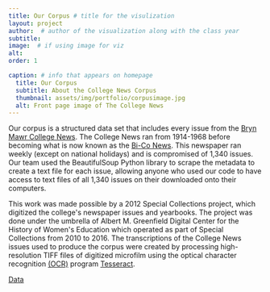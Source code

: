```yaml
---
title: Our Corpus # title for the visulization
layout: project
author:  # author of the visualization along with the class year 
subtitle:
image:  # if using image for viz
alt:
order: 1 

caption: # info that appears on homepage
  title: Our Corpus
  subtitle: About the College News Corpus
  thumbnail: assets/img/portfolio/corpusimage.jpg
  alt: Front page image of The College News
---
```

<!--  
insert visualization code or embedding here
If using an image file for viz, use image variable in header
--> 


Our corpus is a structured data set that includes every issue from the [Bryn Mawr College News](https://digitalcollections.tricolib.brynmawr.edu/collections/bryn-mawr-college-news). The College News ran from 1914-1968 before becoming what is now known as the [Bi-Co News](https://bicollegenews.com). This newspaper ran weekly (except on national holidays) and is compromised of 1,340 issues. Our team used the BeautifulSoup Python library to scrape the metadata to create a text file for each issue, allowing anyone who used our code to have access to text files of all 1,340 issues on their downloaded onto their computers. 

This work was made possible by a 2012 Special Collections project, which digitized the college's newspaper issues and yearbooks. The project was done under the umbrella of Albert M. Greenfield Digital Center for the History of Women's Education which operated as part of Special Collections from 2010 to 2016. The transcriptions of the College News issues used to produce the corpus were created by processing high-resolution TIFF files of digitized microfilm using the optical character recognition [(OCR)](https://searchcontentmanagement.techtarget.com/definition/OCR-optical-character-recognition) program [Tesseract](https://github.com/tesseract-ocr/tesseract).

<!--  
Insert your description for the project here.
--> 

<a class="btn btn-primary btn-xl text-uppercase js-scroll-trigger" href="{{ site.baseurl }}/projects/data.html">Data</a>


